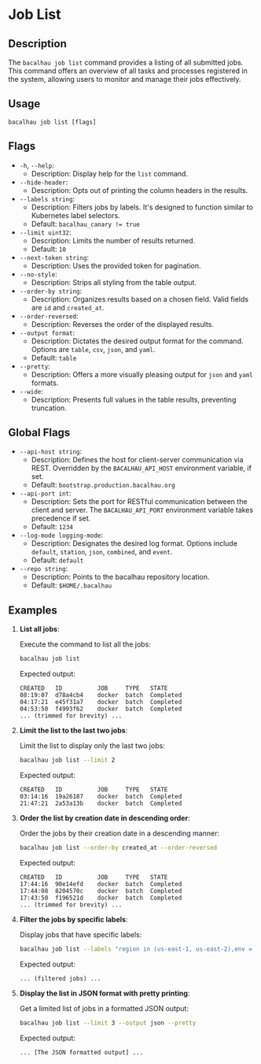 # Job List

## Description

The `bacalhau job list` command provides a listing of all submitted jobs. This command offers an overview of all tasks and processes registered in the system, allowing users to monitor and manage their jobs effectively.

## Usage

```
bacalhau job list [flags]
```

## Flags

* `-h`, `--help`:
  * Description: Display help for the `list` command.
* `--hide-header`:
  * Description: Opts out of printing the column headers in the results.
* `--labels string`:
  * Description: Filters jobs by labels. It's designed to function similar to Kubernetes label selectors.
  * Default: `bacalhau_canary != true`
* `--limit uint32`:
  * Description: Limits the number of results returned.
  * Default: `10`
* `--next-token string`:
  * Description: Uses the provided token for pagination.
* `--no-style`:
  * Description: Strips all styling from the table output.
* `--order-by string`:
  * Description: Organizes results based on a chosen field. Valid fields are `id` and `created_at`.
* `--order-reversed`:
  * Description: Reverses the order of the displayed results.
* `--output format`:
  * Description: Dictates the desired output format for the command. Options are `table`, `csv`, `json`, and `yaml`.
  * Default: `table`
* `--pretty`:
  * Description: Offers a more visually pleasing output for `json` and `yaml` formats.
* `--wide`:
  * Description: Presents full values in the table results, preventing truncation.

## Global Flags

* `--api-host string`:
  * Description: Defines the host for client-server communication via REST. Overridden by the `BACALHAU_API_HOST` environment variable, if set.
  * Default: `bootstrap.production.bacalhau.org`
* `--api-port int`:
  * Description: Sets the port for RESTful communication between the client and server. The `BACALHAU_API_PORT` environment variable takes precedence if set.
  * Default: `1234`
* `--log-mode logging-mode`:
  * Description: Designates the desired log format. Options include `default`, `station`, `json`, `combined`, and `event`.
  * Default: `default`
* `--repo string`:
  * Description: Points to the bacalhau repository location.
  * Default: `$HOME/.bacalhau`

## Examples

1.  **List all jobs**:

    Execute the command to list all the jobs:

    ```bash
    bacalhau job list
    ```

    Expected output:

    ```plaintext
    CREATED   ID          JOB     TYPE   STATE
    08:19:07  d78a4cb4    docker  batch  Completed
    04:17:21  e45f31a7    docker  batch  Completed
    04:53:50  f4993f62    docker  batch  Completed
    ... (trimmed for brevity) ...
    ```
2.  **Limit the list to the last two jobs**:

    Limit the list to display only the last two jobs:

    ```bash
    bacalhau job list --limit 2
    ```

    Expected output:

    ```plaintext
    CREATED   ID          JOB     TYPE   STATE
    03:14:16  19a26187    docker  batch  Completed
    21:47:21  2a53a13b    docker  batch  Completed
    ```
3.  **Order the list by creation date in descending order**:

    Order the jobs by their creation date in a descending manner:

    ```bash
    bacalhau job list --order-by created_at --order-reversed
    ```

    Expected output:

    ```plaintext
    CREATED   ID          JOB     TYPE   STATE
    17:44:16  90e14efd    docker  batch  Completed
    17:44:08  8204570c    docker  batch  Completed
    17:43:50  f196521d    docker  batch  Completed
    ... (trimmed for brevity) ...
    ```
4.  **Filter the jobs by specific labels**:

    Display jobs that have specific labels:

    ```bash
    bacalhau job list --labels "region in (us-east-1, us-east-2),env = prod"
    ```

    Expected output:

    ```plaintext
    ... (filtered jobs) ...
    ```
5.  **Display the list in JSON format with pretty printing**:

    Get a limited list of jobs in a formatted JSON output:

    ```bash
    bacalhau job list --limit 3 --output json --pretty
    ```

    Expected output:

    ```plaintext
    ... [The JSON formatted output] ...
    ```

